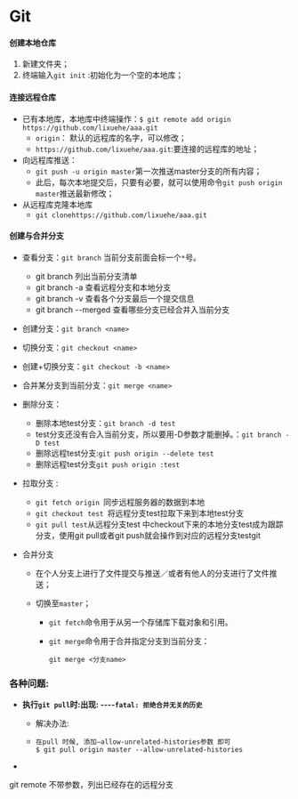 # Git

#### 创建本地仓库

1. 新建文件夹；
2. 终端输入`git init`   :初始化为一个空的本地库；

#### 连接远程仓库

* 已有本地库，本地库中终端操作：`$ git remote add origin https://github.com/lixuehe/aaa.git`
  * `origin`： 默认的远程库的名字，可以修改；
  * `https://github.com/lixuehe/aaa.git`:要连接的远程库的地址；
* 向远程库推送：
  * `git push -u origin master`第一次推送master分支的所有内容；
  * 此后，每次本地提交后，只要有必要，就可以使用命令`git push origin master`推送最新修改；
* 从远程库克隆本地库
  * `git clonehttps://github.com/lixuehe/aaa.git`

#### 创建与合并分支

* 查看分支：`git branch`      当前分支前面会标一个`*`号。
  * git branch 列出当前分支清单
  * git branch -a 查看远程分支和本地分支
  * git branch -v 查看各个分支最后一个提交信息
  * git branch --merged 查看哪些分支已经合并入当前分支

* 创建分支：`git branch <name>`

* 切换分支：`git checkout <name>`

* 创建+切换分支：`git checkout -b <name>`

* 合并某分支到当前分支：`git merge <name>`

* 删除分支：
  * 删除本地test分支：`git branch -d test`
  * test分支还没有合入当前分支，所以要用-D参数才能删掉。：`git branch -D test `
  * 删除远程test分支:`git push origin --delete test`
  * 删除远程test分支`git push origin :test`
* 拉取分支 :
  * `git fetch origin `同步远程服务器的数据到本地
  * `git checkout test `将远程分支test拉取下来到本地test分支
  * `git pull test`从远程分支test 中checkout下来的本地分支test成为跟踪分支，使用git pull或者git push就会操作到对应的远程分支testgit 
  
* 合并分支
  
  * 在个人分支上进行了文件提交与推送／或者有他人的分支进行了文件推送；
  
  * 切换至`master`；
  
    * `git fetch`命令用于从另一个存储库下载对象和引用。
  
    * `git merge`命令用于合并指定分支到当前分支：
  
      ```
      git merge <分支name>
      ```
  

### 各种问题:

* **执行`git pull`时:出现: ----`fatal: 拒绝合并无关的历史`**

  * 解决办法:

  * ```
    在pull 时候, 添加–allow-unrelated-histories参数 即可
    $ git pull origin master --allow-unrelated-histories    
    ```

* 

git remote 不带参数，列出已经存在的远程分支

